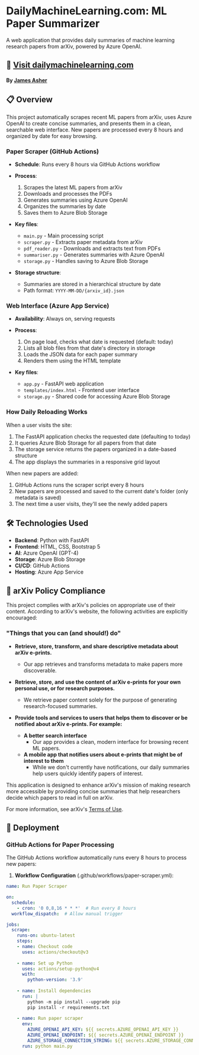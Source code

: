 # DailyMachineLearning.com: ML Paper Summarizer

A web application that provides daily summaries of machine learning research papers from arXiv, powered by Azure OpenAI.


## 🔗 [Visit dailymachinelearning.com](https://dailymachinelearning.com)

#### By [James Asher](https://www.linkedin.com/in/james-alexander-asher/)

## 📋 Overview

This project automatically scrapes recent ML papers from arXiv, uses Azure OpenAI to create concise summaries, and presents them in a clean, searchable web interface. New papers are processed every 8 hours and organized by date for easy browsing.


### Paper Scraper (GitHub Actions)

* **Schedule**: Runs every 8 hours via GitHub Actions workflow
* **Process**:
  1. Scrapes the latest ML papers from arXiv
  2. Downloads and processes the PDFs
  3. Generates summaries using Azure OpenAI
  4. Organizes the summaries by date
  5. Saves them to Azure Blob Storage

* **Key files**:
  * `main.py` - Main processing script
  * `scraper.py` - Extracts paper metadata from arXiv
  * `pdf_reader.py` - Downloads and extracts text from PDFs
  * `summariser.py` - Generates summaries with Azure OpenAI
  * `storage.py` - Handles saving to Azure Blob Storage

* **Storage structure**:
  * Summaries are stored in a hierarchical structure by date
  * Path format: `YYYY-MM-DD/{arxiv_id}.json`

### Web Interface (Azure App Service)

* **Availability**: Always on, serving requests
* **Process**:
  1. On page load, checks what date is requested (default: today)
  2. Lists all blob files from that date's directory in storage
  3. Loads the JSON data for each paper summary
  4. Renders them using the HTML template

* **Key files**:
  * `app.py` - FastAPI web application
  * `templates/index.html` - Frontend user interface
  * `storage.py` - Shared code for accessing Azure Blob Storage

### How Daily Reloading Works

When a user visits the site:
1. The FastAPI application checks the requested date (defaulting to today)
2. It queries Azure Blob Storage for all papers from that date
3. The storage service returns the papers organized in a date-based structure
4. The app displays the summaries in a responsive grid layout

When new papers are added:
1. GitHub Actions runs the scraper script every 8 hours
2. New papers are processed and saved to the current date's folder (only metadata is saved)
3. The next time a user visits, they'll see the newly added papers

## 🛠️ Technologies Used

- **Backend**: Python with FastAPI
- **Frontend**: HTML, CSS, Bootstrap 5
- **AI**: Azure OpenAI (GPT-4)
- **Storage**: Azure Blob Storage
- **CI/CD**: GitHub Actions
- **Hosting**: Azure App Service

## 📜 arXiv Policy Compliance

This project complies with arXiv's policies on appropriate use of their content. According to arXiv's website, the following activities are explicitly encouraged:

### "Things that you can (and should!) do"

- **Retrieve, store, transform, and share descriptive metadata about arXiv e-prints.**
  - Our app retrieves and transforms metadata to make papers more discoverable.

- **Retrieve, store, and use the content of arXiv e-prints for your own personal use, or for research purposes.**
  - We retrieve paper content solely for the purpose of generating research-focused summaries.

- **Provide tools and services to users that helps them to discover or be notified about arXiv e-prints. For example:**
  - **A better search interface**
    - Our app provides a clean, modern interface for browsing recent ML papers.
  - **A mobile app that notifies users about e-prints that might be of interest to them**
    - While we don't currently have notifications, our daily summaries help users quickly identify papers of interest.

This application is designed to enhance arXiv's mission of making research more accessible by providing concise summaries that help researchers decide which papers to read in full on arXiv.

For more information, see arXiv's [Terms of Use](https://arxiv.org/help/api/tou).


## 🚀 Deployment

### GitHub Actions for Paper Processing

The GitHub Actions workflow automatically runs every 8 hours to process new papers:

1. **Workflow Configuration** (.github/workflows/paper-scraper.yml):
```yaml
name: Run Paper Scraper

on:
  schedule:
    - cron: '0 0,8,16 * * *'  # Run every 8 hours
  workflow_dispatch:  # Allow manual trigger

jobs:
  scrape:
    runs-on: ubuntu-latest
    steps:
    - name: Checkout code
      uses: actions/checkout@v3
      
    - name: Set up Python
      uses: actions/setup-python@v4
      with:
        python-version: '3.9'
        
    - name: Install dependencies
      run: |
        python -m pip install --upgrade pip
        pip install -r requirements.txt
        
    - name: Run paper scraper
      env:
        AZURE_OPENAI_API_KEY: ${{ secrets.AZURE_OPENAI_API_KEY }}
        AZURE_OPENAI_ENDPOINT: ${{ secrets.AZURE_OPENAI_ENDPOINT }}
        AZURE_STORAGE_CONNECTION_STRING: ${{ secrets.AZURE_STORAGE_CONNECTION_STRING }}
      run: python main.py
